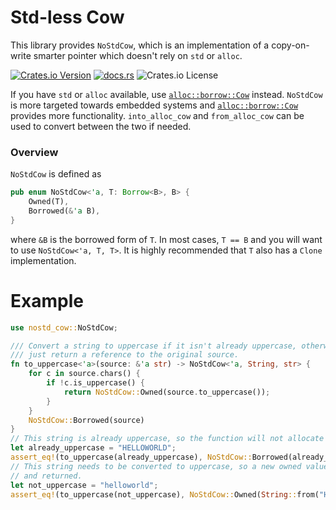 # Std-less Cow
This library provides `NoStdCow`, which is an implementation of a copy-on-write smarter pointer which doesn't rely on `std` or `alloc`.

[![Crates.io Version](https://img.shields.io/crates/v/nostd_cow)](https://docs.rs/nostd_cow/latest/nostd_cow/)
[![docs.rs](https://img.shields.io/docsrs/nostd_cow)](https://docs.rs/nostd_cow/latest/nostd_cow/)
![Crates.io License](https://img.shields.io/crates/l/nostd_cow) 

If you have `std` or `alloc` available, use [`alloc::borrow::Cow`](https://doc.rust-lang.org/alloc/borrow/enum.Cow.html) instead. `NoStdCow` is more
targeted towards embedded systems and [`alloc::borrow::Cow`](https://doc.rust-lang.org/alloc/borrow/enum.Cow.html) provides more functionality.
`into_alloc_cow` and `from_alloc_cow` can be used to convert between the two if needed.

### Overview
`NoStdCow` is defined as 
```rust
pub enum NoStdCow<'a, T: Borrow<B>, B> {
    Owned(T),
    Borrowed(&'a B),
}
```
where `&B` is the borrowed form of `T`. In most cases, `T == B` and you will want to use `NoStdCow<'a, T, T>`. It is highly recommended that `T` also has a `Clone` implementation.

# Example
```rust
use nostd_cow::NoStdCow;

/// Convert a string to uppercase if it isn't already uppercase, otherwise
/// just return a reference to the original source.
fn to_uppercase<'a>(source: &'a str) -> NoStdCow<'a, String, str> {
    for c in source.chars() {
        if !c.is_uppercase() {
            return NoStdCow::Owned(source.to_uppercase());
        }
    }
    NoStdCow::Borrowed(source)
}
// This string is already uppercase, so the function will not allocate a new [`String`].
let already_uppercase = "HELLOWORLD";
assert_eq!(to_uppercase(already_uppercase), NoStdCow::Borrowed(already_uppercase));
// This string needs to be converted to uppercase, so a new owned value is constructed
// and returned.
let not_uppercase = "helloworld";
assert_eq!(to_uppercase(not_uppercase), NoStdCow::Owned(String::from("HELLOWORLD")));
```